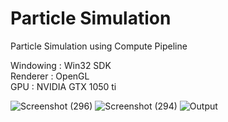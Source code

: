 # Particle Simulation <br />

Particle Simulation using Compute Pipeline    <br />

Windowing  : Win32 SDK                        <br />
Renderer   : OpenGL                           <br />
GPU        : NVIDIA GTX 1050 ti               <br />


![Screenshot (296)](https://user-images.githubusercontent.com/65341530/143411602-039fcdca-e3c8-4ebf-9cc9-8111bb9130b6.png)
![Screenshot (294)](https://user-images.githubusercontent.com/65341530/143411608-d687fc0b-9b89-436e-9e1b-02efa4074a3d.png)
![Output](https://user-images.githubusercontent.com/65341530/143411640-f3793d85-532a-4304-a3c7-4311120c35f2.png)
